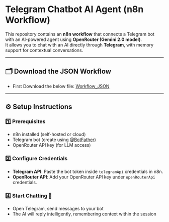 # Telegram Chatbot AI Agent (n8n Workflow)

This repository contains an **n8n workflow** that connects a Telegram bot with an AI-powered agent using **OpenRouter (Gemini 2.0 model)**.  
It allows you to chat with an AI directly through **Telegram**, with memory support for contextual conversations.  

---

## 🗂️ Download the JSON Workflow
- First Download the below file:
  [Workflow_JSON]([https://github.com/fe2a0f68-d9b7-4325-9f40-10d6cd95bf65](https://raw.githubusercontent.com/arookiecoder-ip/Self-Hosted-Telegram-Chatbot-With-N8N/refs/heads/main/Telegram%20Chatbot.json))
---


## ⚙️ Setup Instructions  

### 1️⃣ Prerequisites
- n8n installed (self-hosted or cloud)  
- Telegram bot (create using [@BotFather](https://t.me/botfather))  
- OpenRouter API key (for LLM access)  

### 2️⃣ Configure Credentials
- **Telegram API**: Paste the bot token inside `telegramApi` credentials in n8n.  
- **OpenRouter API**: Add your OpenRouter API key under `openRouterApi` credentials.  


### 4️⃣ Start Chatting 🎉
- Open Telegram, send messages to your bot  
- The AI will reply intelligently, remembering context within the session  



